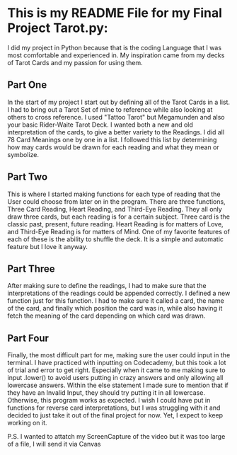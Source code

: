 # This is my README File for my Final Project Tarot.py:

I did my project in Python because that is the coding Language that I was most comfortable and experienced in. My inspiration came from my decks of Tarot Cards and my passion for using them.
## Part One
In the start of my project I start out by defining all of the Tarot Cards in a list. I had to bring out a Tarot Set of mine to reference while also looking at others to cross reference. I used "Tattoo Tarot" but Megamunden and also your basic Rider-Waite Tarot Deck. I wanted both a new and old interpretation of the cards, to give a better variety to the Readings. I did all 78 Card Meanings one by one in a list. I followed this list by determining how may cards would be drawn for each reading and what they mean or symbolize. 

## Part Two
This is where I started making functions for each type of reading that the User could choose from later on in the program. There are three functions, Three Card Reading, Heart Reading, and Third-Eye Reading. They all only draw three cards, but each reading is for a certain subject. Three card is the classic past, present, future reading. Heart Reading is for matters of Love, and Third-Eye Reading is for matters of Mind. One of my favorite features of each of these is the ability to shuffle the deck. It is a simple and automatic feature but I love it anyway.

## Part Three
After making sure to define the readings, I had to make sure that the interpretations of the readings could be appended correctly. I defined a new function just for this function. I had to make sure it called a card, the name of the card, and finally which position the card was in, while also having it fetch the meaning of the card depending on which card was drawn.

## Part Four
Finally, the most difficult part for me, making sure the user could input in the terminal. I have practiced with inputting on Codecademy, but this took a lot of trial and error to get right. Especially when it came to me making sure to input .lower() to avoid users putting in crazy answers and only allowing all lowercase answers. Within the else statement I made sure to mention that if they have an Invalid Input, they should try putting it in all lowercase. Otherwise, this program works as expected. I wish I could have put in functions for reverse card interpretations, but I was struggling with it and decided to just take it out of the final project for now. Yet, I expect to keep working on it.

P.S. I wanted to attatch my ScreenCapture of the video but it was too large of a file, I will send it via Canvas
